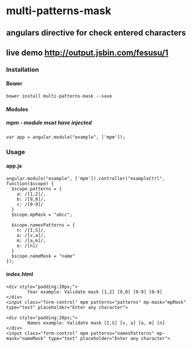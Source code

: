 # multi-patterns-mask
## angulars directive for check entered characters
##
## live demo http://output.jsbin.com/fesusu/1
### Installation
#### Bower
`bower install multi-patterns-mask --save`

#### Modules
##### mpm - module must have injected
`var app = angular.module("example", ['mpm']);`

### Usage
#### app.js

```
angular.module("example", ['mpm']).controller("exampleCtrl", function($scope) {
  $scope.patterns = {
    a: /[1,2]/,
    b: /[9,0]/,
    c: /[0-9]/
  }
  $scope.mpMask = "abcc";

  $scope.namesPatterns = {
    n: /[I,S]/,
    a: /[v,a]/,
    m: /[a,m]/,
    e: /[n]/
  }
  $scope.nameMask = "name"
});
```

#### index.html

```
<div style="padding:20px;">
        Year example: Validate mask [1,2] [9,0] [0-9] [0-9]
</div>
<input class="form-control" mpm patterns="patterns" mp-mask="mpMask" type="text" placeholder="Enter any character">

<div style="padding:20px;">
        Names example: Validate mask [I,S] [v, a] [a, m] [n]
</div>
<input class="form-control" mpm patterns="namesPatterns" mp-mask="nameMask" type="text" placeholder="Enter any character">
```
